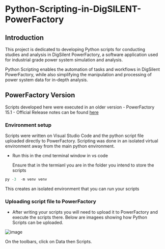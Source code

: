# Python-Scripting-in-DigSILENT-PowerFactory

## Introduction

This project is dedicated to developing Python scripts for conducting studies and analysis in  DigSilent PowerFactory, a software application used for industrial grade power system simulation and analysis.

Python Scripting enables the automation of tasks and workflows in DigSilent PowerFactory, while also simplifying the manipulation and processing of power system data for in-depth analysis.

## PowerFactory Version

Scripts developed here were executed in an older version - PowerFactory 15.1  - Official Release notes can be found [here](https://www.digsilent.me/dme/filedata/fetch?id=712)

### Environment setup 
 
Scripts were written on Visual Studio Code and the python script file uploaded directly to PowerFactory. Scripting was done in an isolated virtual environment away from the  main python environment. 

- Run this in the cmd terminal window in vs code
  
  Ensure that in the termianl you are in the folder you intend to store the scripts
```python
py -3  -m venv venv
```
This creates an isolated environment that you can run your scripts

### Uploading script file to PowerFactory

- After writing your scripts you will need to upload it to PowerFactory and execute the scripts there. Below are imagees showing how Python Scripts can be uploaded. 
  
![image](https://github.com/koechkiplangat/Python-Scripting-in-DigSILENT-PowerFactory/assets/37098206/032e6af3-f946-4aab-a89f-d082f1e42e1d)

On the toolbars, click on Data then Scripts.



